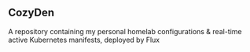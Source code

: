 ## CozyDen
A repository containing my personal homelab configurations & real-time active Kubernetes manifests, deployed by Flux
